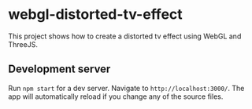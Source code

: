 # webgl-distorted-tv-effect

This project shows how to create a distorted tv effect using WebGL and ThreeJS.

## Development server

Run `npm start` for a dev server. Navigate to `http://localhost:3000/`. The app will automatically reload if you change any of the source files.
